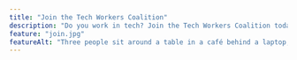 ```yaml
---
title: "Join the Tech Workers Coalition"
description: "Do you work in tech? Join the Tech Workers Coalition today! You'll stand stronger together with other workers."
feature: "join.jpg"
featureAlt: "Three people sit around a table in a café behind a laptop, laughing together, pointing at a mobile phone. Image by Ketut Subiyanto on Pexels."
---
```

